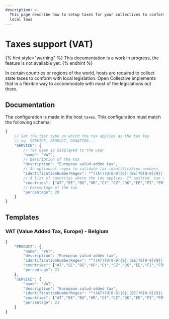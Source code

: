 ```yaml
---
description: >-
  This page describe how to setup taxes for your collectives to conform with
  local laws
---
```


# Taxes support \(VAT\)

{% hint style="warning" %}
This documentation is a work in progress, the feature is not available yet.
{% endhint %}

In certain countries or regions of the world, hosts are required to collect state taxes to conform with local legislation. Open Collective implements that in a flexible way to accommodate with most of the legislations out there.

## Documentation

The configuration is made in the host `taxes`. This configuration must match the following schema:

```javascript
{
	// Set the tier type on which the tax applies as the tax key
	// eg. SERVICE, PRODUCT, DONATION...
	"SERVICE": {
		// Tax name as displayed to the user
		"name": "VAT",
		// Description of the tax
		"description": "European valud-added tax",
		// An optionnal regex to validate tax identification numbers
		"identificationNumberRegex": "^((AT)?U[0-9]{8}|(BE)?0[0-9]{9}|(BG)?[0-9]{9,10}|(CY)?[0-9]{8}L(CZ)?[0-9]{8,10}|(DE)?[0-9]{9}|(DK)?[0-9]{8}|(EE)?[0-9]{9}(EL|GR)?[0-9]{9}|(ES)?[0-9A-Z][0-9]{7}[0-9A-Z]|(FI)?[0-9]{8}(FR)?[0-9A-Z]{2}[0-9]{9}|(GB)?([0-9]{9}([0-9]{3})?|[A-Z]{2}[0-9]{3})(HU)?[0-9]{8}|(IE)?[0-9]S[0-9]{5}L|(IT)?[0-9]{11}(LT)?([0-9]{9}|[0-9]{12})|(LU)?[0-9]{8}|(LV)?[0-9]{11}|(MT)?[0-9]{8}(NL)?[0-9]{9}B[0-9]{2}|(PL)?[0-9]{10}|(PT)?[0-9]{9}|(RO)?[0-9]{2,10}(SE)?[0-9]{12}|(SI)?[0-9]{8}|(SK)?[0-9]{10})$",
		// A list of countries where the tax applies. If omitted, tax will apply for all countries
		"countries": ["AT","BE","BG","HR","CY","CZ","DK","EE","FI","FR","DE","GR","HU","IE","IT","LV","LT","LU","MT","NL","PL","PT","RO","SK","SI","ES","SE","GB"],
		// Percentage of the tax
		"percentage": 20
	}
}
```

## Templates

### VAT \(Value Added Tax, Europe\) - Belgium

```javascript
{
	"PRODUCT": {
		"name": "VAT",
		"description": "European valud-added tax",
		"identificationNumberRegex": "^((AT)?U[0-9]{8}|(BE)?0[0-9]{9}|(BG)?[0-9]{9,10}|(CY)?[0-9]{8}L(CZ)?[0-9]{8,10}|(DE)?[0-9]{9}|(DK)?[0-9]{8}|(EE)?[0-9]{9}(EL|GR)?[0-9]{9}|(ES)?[0-9A-Z][0-9]{7}[0-9A-Z]|(FI)?[0-9]{8}(FR)?[0-9A-Z]{2}[0-9]{9}|(GB)?([0-9]{9}([0-9]{3})?|[A-Z]{2}[0-9]{3})(HU)?[0-9]{8}|(IE)?[0-9]S[0-9]{5}L|(IT)?[0-9]{11}(LT)?([0-9]{9}|[0-9]{12})|(LU)?[0-9]{8}|(LV)?[0-9]{11}|(MT)?[0-9]{8}(NL)?[0-9]{9}B[0-9]{2}|(PL)?[0-9]{10}|(PT)?[0-9]{9}|(RO)?[0-9]{2,10}(SE)?[0-9]{12}|(SI)?[0-9]{8}|(SK)?[0-9]{10})$",
		"countries": ["AT","BE","BG","HR","CY","CZ","DK","EE","FI","FR","DE","GR","HU","IE","IT","LV","LT","LU","MT","NL","PL","PT","RO","SK","SI","ES","SE","GB"],
		"percentage": 21
	},
	"SERVICE": {
		"name": "VAT",
		"description": "European valud-added tax",
		"identificationNumberRegex": "^((AT)?U[0-9]{8}|(BE)?0[0-9]{9}|(BG)?[0-9]{9,10}|(CY)?[0-9]{8}L(CZ)?[0-9]{8,10}|(DE)?[0-9]{9}|(DK)?[0-9]{8}|(EE)?[0-9]{9}(EL|GR)?[0-9]{9}|(ES)?[0-9A-Z][0-9]{7}[0-9A-Z]|(FI)?[0-9]{8}(FR)?[0-9A-Z]{2}[0-9]{9}|(GB)?([0-9]{9}([0-9]{3})?|[A-Z]{2}[0-9]{3})(HU)?[0-9]{8}|(IE)?[0-9]S[0-9]{5}L|(IT)?[0-9]{11}(LT)?([0-9]{9}|[0-9]{12})|(LU)?[0-9]{8}|(LV)?[0-9]{11}|(MT)?[0-9]{8}(NL)?[0-9]{9}B[0-9]{2}|(PL)?[0-9]{10}|(PT)?[0-9]{9}|(RO)?[0-9]{2,10}(SE)?[0-9]{12}|(SI)?[0-9]{8}|(SK)?[0-9]{10})$",
		"countries": ["AT","BE","BG","HR","CY","CZ","DK","EE","FI","FR","DE","GR","HU","IE","IT","LV","LT","LU","MT","NL","PL","PT","RO","SK","SI","ES","SE","GB"],
		"percentage": 21
	}
}
```

